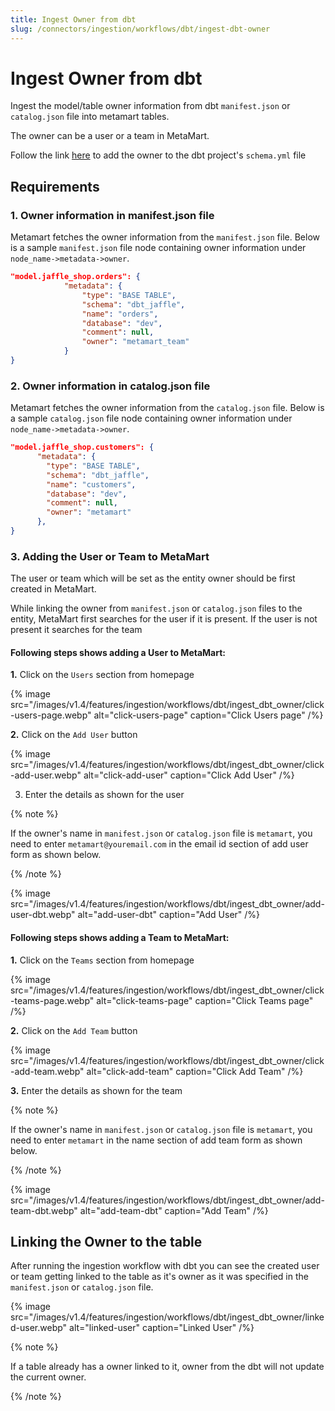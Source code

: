 ```yaml
---
title: Ingest Owner from dbt
slug: /connectors/ingestion/workflows/dbt/ingest-dbt-owner
---
```


# Ingest Owner from dbt

Ingest the model/table owner information from dbt `manifest.json` or `catalog.json` file into metamart tables.

The owner can be a user or a team in MetaMart.

Follow the link [here](https://docs.getdbt.com/reference/resource-configs/meta) to add the owner to the dbt project's `schema.yml` file

## Requirements

### 1. Owner information in manifest.json file
Metamart fetches the owner information from the `manifest.json` file. Below is a sample `manifest.json` file node containing owner information under `node_name->metadata->owner`.

```json
"model.jaffle_shop.orders": {
			"metadata": {
				"type": "BASE TABLE",
				"schema": "dbt_jaffle",
				"name": "orders",
				"database": "dev",
				"comment": null,
				"owner": "metamart_team"
			}
}
```

### 2. Owner information in catalog.json file
Metamart fetches the owner information from the `catalog.json` file. Below is a sample `catalog.json` file node containing owner information under `node_name->metadata->owner`.

```json
"model.jaffle_shop.customers": {
      "metadata": {
        "type": "BASE TABLE",
        "schema": "dbt_jaffle",
        "name": "customers",
        "database": "dev",
        "comment": null,
        "owner": "metamart"
      },
}
```

### 3. Adding the User or Team to MetaMart
The user or team which will be set as the entity owner should be first created in MetaMart.

While linking the owner from `manifest.json` or `catalog.json` files to the entity, MetaMart first searches for the user if it is present. If the user is not present it searches for the team 

#### Following steps shows adding a User to MetaMart:
**1.** Click on the `Users` section from homepage

{% image
  src="/images/v1.4/features/ingestion/workflows/dbt/ingest_dbt_owner/click-users-page.webp"
  alt="click-users-page"
  caption="Click Users page"
 /%}


**2.** Click on the `Add User` button

{% image
  src="/images/v1.4/features/ingestion/workflows/dbt/ingest_dbt_owner/click-add-user.webp"
  alt="click-add-user"
  caption="Click Add User"
 /%}


3. Enter the details as shown for the user

{% note %}

If the owner's name in `manifest.json` or `catalog.json` file is `metamart`, you need to enter `metamart@youremail.com` in the email id section of add user form as shown below.

{% /note %}

{% image
  src="/images/v1.4/features/ingestion/workflows/dbt/ingest_dbt_owner/add-user-dbt.webp"
  alt="add-user-dbt"
  caption="Add User"
 /%}


#### Following steps shows adding a Team to MetaMart:
**1.** Click on the `Teams` section from homepage

{% image
  src="/images/v1.4/features/ingestion/workflows/dbt/ingest_dbt_owner/click-teams-page.webp"
  alt="click-teams-page"
  caption="Click Teams page"
 /%}

**2.** Click on the `Add Team` button

{% image
  src="/images/v1.4/features/ingestion/workflows/dbt/ingest_dbt_owner/click-add-team.webp"
  alt="click-add-team"
  caption="Click Add Team"
 /%}


**3.** Enter the details as shown for the team

{% note %}

If the owner's name in `manifest.json` or `catalog.json` file is `metamart`, you need to enter `metamart` in the name section of add team form as shown below.

{% /note %}

{% image
  src="/images/v1.4/features/ingestion/workflows/dbt/ingest_dbt_owner/add-team-dbt.webp"
  alt="add-team-dbt"
  caption="Add Team"
 /%}


## Linking the Owner to the table

After running the ingestion workflow with dbt you can see the created user or team getting linked to the table as it's owner as it was specified in the `manifest.json` or `catalog.json` file.

{% image
  src="/images/v1.4/features/ingestion/workflows/dbt/ingest_dbt_owner/linked-user.webp"
  alt="linked-user"
  caption="Linked User"
 /%}



{% note %}

If a table already has a owner linked to it, owner from the dbt will not update the current owner.

{% /note %}
